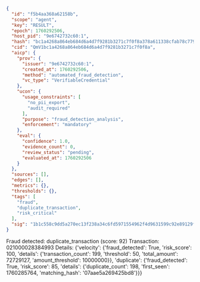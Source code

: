 ```json
{
  "id": "f5b4aa368a62158b",
  "scope": "agent",
  "key": "RESULT",
  "epoch": 1760292506,
  "host_pid": "9e6742732c60:1",
  "hash": "bc1a4268a864eb684d6a4d7f9281b3271c7f0f8a378a611338cfab78c779f2a4",
  "cid": "QmV1bc1a4268a864eb684d6a4d7f9281b3271c7f0f8a",
  "aicp": {
    "prov": {
      "issuer": "9e6742732c60:1",
      "created_at": 1760292506,
      "method": "automated_fraud_detection",
      "vc_type": "VerifiableCredential"
    },
    "ucon": {
      "usage_constraints": [
        "no_pii_export",
        "audit_required"
      ],
      "purpose": "fraud_detection_analysis",
      "enforcement": "mandatory"
    },
    "eval": {
      "confidence": 1.0,
      "evidence_count": 0,
      "review_status": "pending",
      "evaluated_at": 1760292506
    }
  },
  "sources": [],
  "edges": [],
  "metrics": {},
  "thresholds": {},
  "tags": [
    "fraud",
    "duplicate_transaction",
    "risk_critical"
  ],
  "sig": "1b1c558c9dd5a270ec13f238a34c6fd5971554962f4d9631599c92e89129f2d1"
}
```

Fraud detected: duplicate_transaction (score: 92)
Transaction: 021000028384993
Details: {'velocity': {'fraud_detected': True, 'risk_score': 100, 'details': {'transaction_count': 199, 'threshold': 50, 'total_amount': 72729127, 'amount_threshold': 10000000}}, 'duplicate': {'fraud_detected': True, 'risk_score': 85, 'details': {'duplicate_count': 198, 'first_seen': 1760285764, 'matching_hash': '07aae5a269425bd8'}}}